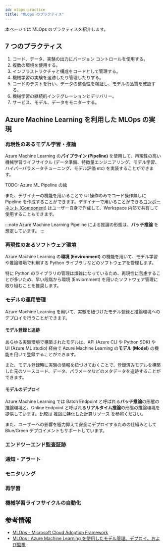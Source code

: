 ```yaml
---
id: mlops-practice
title: "MLOps のプラクティス"
---
```


本ページでは MLOps のプラクティスを紹介します。

## 7 つのプラクティス
1. コード、データ、実験の出力にバージョン コントロールを使用する。
1. 複数の環境を使用する。
1. インフラストラクチャと構成をコードとして管理する。
1. 機械学習の実験を追跡したり管理したりする。 
1. コードのテストを行い、データの整合性を検証し、モデルの品質を確認する。
1. 機械学習の継続的インテグレーションとデリバリー。
1. サービス、モデル、データをモニターする。 



## Azure Machine Learning を利用した MLOps の実現
### 再現性のあるモデル学習・推論
Azure Machine Learning の**パイプライン (Pipeline)** を使用して、再現性の高い機械学習ライフサイクル (データ準備、特徴量エンジニアリング、モデル学習、ハイパーパラメータチューニング、モデル評価 etc) を実装することができます。

TODO: Azure ML Pipeline の絵

また、デザイナーの機能を用いることで UI 操作のみでコード操作無しに Pipeline を作成することができます。デザイナーで用いることができる[コンポーネント (Component)](https://learn.microsoft.com/ja-jp/azure/machine-learning/concept-component) はユーザー自身で作成して、Workspace 内部で共有して使用することもできます。

:::note
Azure Machine Learning Pipeline による推論の形態は、**バッチ推論** を想定しています。
:::


### 再現性のあるソフトウェア環境
Azure Machine Learning の**環境 (Environment)** の機能を用いて、モデル学習や推論環境で利用する Python ライブラリなどのソフトウェアを管理します。

特に Python のライブラリの管理は煩雑になっているため、再現性に苦慮することが多いため、早い段階から環境 (Enviornment) を用いたソフトウェア管理に取り組むことを推奨します。


### モデルの運用管理
Azure Machine Learning を用いて、実験を紐づけたモデル登録と推論環境へのデプロイを行うことができます。


#### モデル登録と追跡
あらゆる実験環境で構築されたモデルは、API (Azure CLI や Python SDK) や UI (Azure ML studio) 経由で Azure Machine Learning の**モデル (Model)** の機能を用いて登録することができます。

また、モデル登録時に実験の情報を紐づけておくことで、登録済みモデルを構築した元のソースコード、データ、パラメータなどのメタデータを追跡することができます。

#### モデルのデプロイ
Azure Machine Learning では Batch Endpoint と呼ばれる**バッチ推論**の形態の推論環境と、Online Endpoint と呼ばれる**リアルタイム推論**の形態の推論環境を提供しています。比較は [推論に特化した計算リソース](https://konabuta.github.io/azure-machine-learning-playbook/docs/azureml/platform/compute#%E6%8E%A8%E8%AB%96%E3%81%AB%E7%89%B9%E5%8C%96%E3%81%97%E3%81%9F%E8%A8%88%E7%AE%97%E3%83%AA%E3%82%BD%E3%83%BC%E3%82%B9) を参照ください。

また、ユーザーへの影響を極力抑えて安全にデプロイするための仕組みとして Blue/Green デプロイメントもサポートしています。

### エンドツーエンド監査証跡


### 通知・アラート


### モニタリング


### 再学習


### 機械学習ライフサイクルの自動化




## 参考情報
- [MLOps - Microsoft Cloud Adoption Framework](https://learn.microsoft.com/ja-JP/azure/cloud-adoption-framework/ready/azure-best-practices/ai-machine-learning-mlops)
- [MLOps : Azure Machine Learning を使用したモデル管理、デプロイ、および監視](https://learn.microsoft.com/ja-JP/azure/machine-learning/concept-model-management-and-deployment)